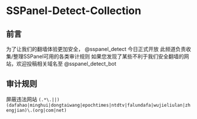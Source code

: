 # SSPanel-Detect-Collection

## 前言
为了让我们的翻墙体验更加安全， @sspanel_detect 今日正式开放
此频道负责收集/整理SSPanel可用的各类审计规则
如果您发现了某些不利于我们安全翻墙的网站，欢迎投稿相关域名至 @sspanel_detect_bot

## 审计规则
屏蔽违法网站
```(.*\.||)(dafahao|minghui|dongtaiwang|epochtimes|ntdtv|falundafa|wujieliulan|zhengjian)\.(org|com|net)```
